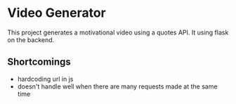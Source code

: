 # Video Generator

This project generates a motivational video using a quotes API. It using flask on the backend.
## Shortcomings 

- hardcoding url in js
- doesn't handle well when there are many requests made at the same time
